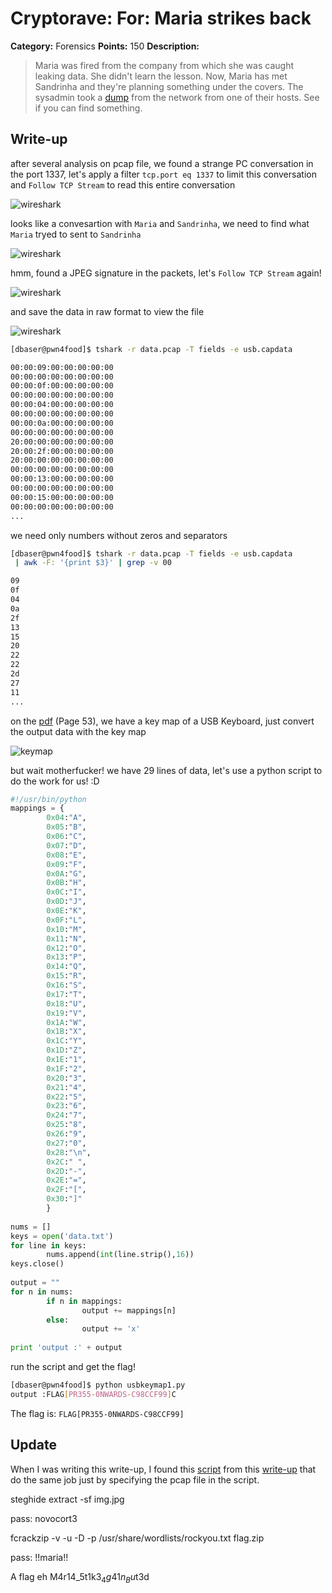 # Cryptorave: For: Maria strikes back

**Category:** Forensics
**Points:** 150
**Description:**

> Maria was fired from the company from which she was caught leaking data. She didn't learn the lesson. Now, Maria has met Sandrinha and they're planning something under the covers. The sysadmin took a [dump](https://github.com/dbaser/CTF-Write-ups/blob/master/CryptoRave-2017/for150-maria_strikes_back/logs.pcap) from the network from one of their hosts. See if you can find something. 

## Write-up

after several analysis on pcap file, we found a strange PC conversation in the port 1337, let's apply a filter `tcp.port eq 1337` to limit this conversation and `Follow TCP Stream` to read this entire conversation

![wireshark](https://raw.githubusercontent.com/dbaser/CTF-Write-ups/master/CryptoRave-2017/for150-maria_strikes_back/for150-maria_strikes_back-01.png)

looks like a convesartion with `Maria` and `Sandrinha`, we need to find what `Maria` tryed to sent to `Sandrinha`

![wireshark](https://raw.githubusercontent.com/dbaser/CTF-Write-ups/master/CryptoRave-2017/for150-maria_strikes_back/for150-maria_strikes_back-02.png)

hmm, found a JPEG signature in the packets, let's `Follow TCP Stream` again!

![wireshark](https://raw.githubusercontent.com/dbaser/CTF-Write-ups/master/CryptoRave-2017/for150-maria_strikes_back/for150-maria_strikes_back-03.png)

and save the data in raw format to view the file

![wireshark](https://raw.githubusercontent.com/dbaser/CTF-Write-ups/master/CryptoRave-2017/for150-maria_strikes_back/for150-maria_strikes_back-04.png)

```bash
[dbaser@pwn4food]$ tshark -r data.pcap -T fields -e usb.capdata

00:00:09:00:00:00:00:00
00:00:00:00:00:00:00:00
00:00:0f:00:00:00:00:00
00:00:00:00:00:00:00:00
00:00:04:00:00:00:00:00
00:00:00:00:00:00:00:00
00:00:0a:00:00:00:00:00
00:00:00:00:00:00:00:00
20:00:00:00:00:00:00:00
20:00:2f:00:00:00:00:00
20:00:00:00:00:00:00:00
00:00:00:00:00:00:00:00
00:00:13:00:00:00:00:00
00:00:00:00:00:00:00:00
00:00:15:00:00:00:00:00
00:00:00:00:00:00:00:00
...
```    

we need only numbers without zeros and separators

```bash
[dbaser@pwn4food]$ tshark -r data.pcap -T fields -e usb.capdata
 | awk -F: '{print $3}' | grep -v 00 

09
0f
04
0a
2f
13
15
20
22
22
2d
27
11
...
```   

on the [pdf](http://www.usb.org/developers/hidpage/Hut1_12v2.pdf?) (Page 53), we have a key map of a USB Keyboard, just convert the output data with the key map

![keymap](https://raw.githubusercontent.com/dbaser/CTF-Write-ups/master/picoCTF-2017/for80-just_keyp_trying/for80-just_keyp_trying-02.png)

but wait motherfucker! we have 29 lines of data, let's use a python script to do the work for us! :D

```python
#!/usr/bin/python
mappings = {
        0x04:"A",
        0x05:"B",
        0x06:"C",
        0x07:"D",
        0x08:"E",
        0x09:"F",
        0x0A:"G",
        0x0B:"H",
        0x0C:"I",
        0x0D:"J",
        0x0E:"K",
        0x0F:"L",
        0x10:"M",
        0x11:"N",
        0x12:"O",
        0x13:"P",
        0x14:"Q",
        0x15:"R",
        0x16:"S",
        0x17:"T",
        0x18:"U",
        0x19:"V",
        0x1A:"W",
        0x1B:"X",
        0x1C:"Y",
        0x1D:"Z",
        0x1E:"1",
        0x1F:"2",
        0x20:"3",
        0x21:"4",
        0x22:"5",
        0x23:"6",
        0x24:"7",
        0x25:"8",
        0x26:"9",
        0x27:"0",
        0x28:"\n",
        0x2C:" ",
        0x2D:"-",
        0x2E:"=",
        0x2F:"[",
        0x30:"]"
        }
 
nums = []
keys = open('data.txt')
for line in keys:
        nums.append(int(line.strip(),16))
keys.close()
 
output = ""
for n in nums:
        if n in mappings:
                output += mappings[n]
        else:
                output += 'x'
 
print 'output :' + output
```
run the script and get the flag!

```bash
[dbaser@pwn4food]$ python usbkeymap1.py
output :FLAG[PR355-0NWARDS-C98CCF99]C
```   
The flag is: `FLAG[PR355-0NWARDS-C98CCF99]`

## Update

When I was writing this write-up, I found this [script](https://github.com/dbaser/CTF-Write-ups/blob/master/picoCTF-2017/for80-just_keyp_trying/usbkeymap2.py) from this [write-up](https://webstersprodigy.net/2012/11/09/csaw-2012-quals-tutorialwriteup/) that do the same job just by specifying the pcap file in the script.





steghide extract -sf img.jpg
 
pass: novocort3

fcrackzip -v -u -D -p /usr/share/wordlists/rockyou.txt flag.zip

pass: !!maria!!

A flag eh M4r14_5t1k3$_4g41n_Bu$t3d